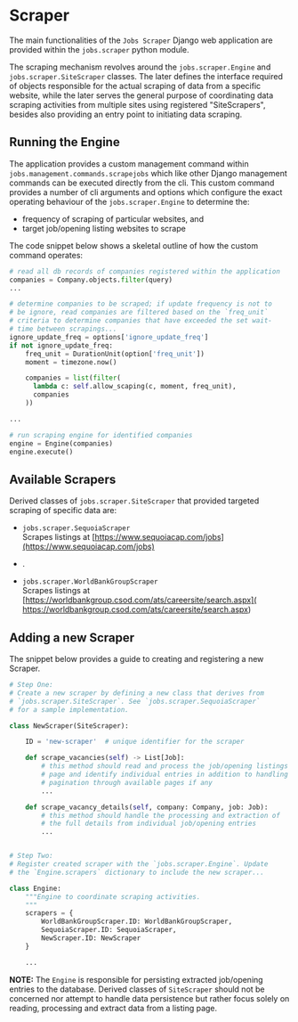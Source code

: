 # Scraper

The main functionalities of the `Jobs Scraper` Django web application are provided within the
`jobs.scraper` python module.  

The scraping mechanism revolves around the `jobs.scraper.Engine` and `jobs.scraper.SiteScraper`
classes. The later defines the interface required of objects responsible for the actual scraping
of data from a specific website, while the later serves the general purpose of coordinating data
scraping activities from multiple sites using registered "SiteScrapers", besides also providing
an entry point to initiating data scraping.

## Running the Engine

The application provides a custom management command within `jobs.management.commands.scrapejobs`
which like other Django management commands can be executed directly from the cli. This custom
command provides a number of cli arguments and options which configure the exact operating
behaviour of the `jobs.scraper.Engine` to determine the:

- frequency of scraping of particular websites, and
- target job/opening listing websites to scrape

The code snippet below shows a skeletal outline of how the custom command operates:

```py
# read all db records of companies registered within the application
companies = Company.objects.filter(query)
...

# determine companies to be scraped; if update frequency is not to
# be ignore, read companies are filtered based on the `freq_unit`
# criteria to determine companies that have exceeded the set wait-
# time between scrapings...
ignore_update_freq = options['ignore_update_freq']
if not ignore_update_freq:
    freq_unit = DurationUnit(option['freq_unit'])
    moment = timezone.now()

    companies = list(filter(
      lambda c: self.allow_scaping(c, moment, freq_unit),
      companies
    ))

...

# run scraping engine for identified companies
engine = Engine(companies)
engine.execute()
```

## Available Scrapers

Derived classes of `jobs.scraper.SiteScraper` that provided targeted scraping of specific data
are:

- `jobs.scraper.SequoiaScraper`  
Scrapes listings at [https://www.sequoiacap.com/jobs](https://www.sequoiacap.com/jobs)

- .

- `jobs.scraper.WorldBankGroupScraper`  
Scrapes listings at [https://worldbankgroup.csod.com/ats/careersite/search.aspx](
https://worldbankgroup.csod.com/ats/careersite/search.aspx)

## Adding a new Scraper

The snippet below provides a guide to creating and registering a new Scraper.

```py
# Step One:
# Create a new scraper by defining a new class that derives from
# `jobs.scraper.SiteScraper`. See `jobs.scraper.SequoiaScraper`
# for a sample implementation.

class NewScraper(SiteScraper):

    ID = 'new-scraper'  # unique identifier for the scraper

    def scrape_vacancies(self) -> List[Job]:
        # this method should read and process the job/opening listings
        # page and identify individual entries in addition to handling
        # pagination through available pages if any
        ...

    def scrape_vacancy_details(self, company: Company, job: Job):
        # this method should handle the processing and extraction of
        # the full details from individual job/opening entries
        ...


# Step Two:
# Register created scraper with the `jobs.scraper.Engine`. Update
# the `Engine.scrapers` dictionary to include the new scraper...

class Engine:
    """Engine to coordinate scraping activities.
    """
    scrapers = {
        WorldBankGroupScraper.ID: WorldBankGroupScraper,
        SequoiaScraper.ID: SequoiaScraper,
        NewScraper.ID: NewScraper
    }

    ...
```

**NOTE:** The `Engine` is responsible for persisting extracted job/opening entries to the
database. Derived classes of `SiteScraper` should not be concerned nor attempt to handle
data persistence but rather focus solely on reading, processing and extract data from a
listing page.
